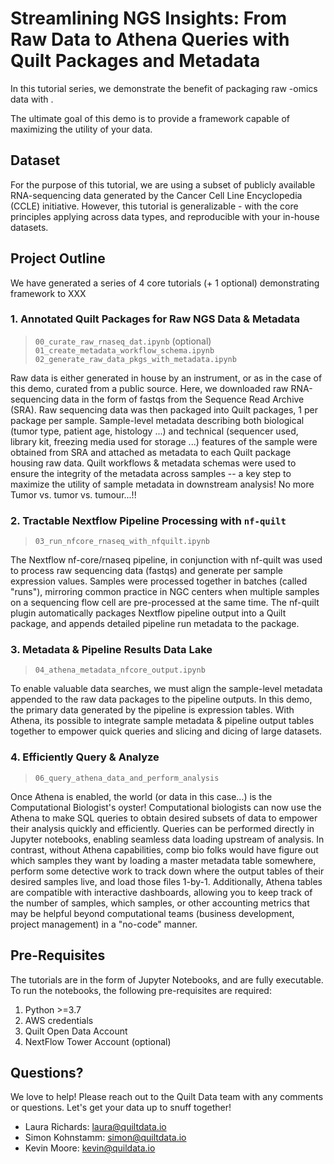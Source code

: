 # Streamlining NGS Insights: From Raw Data to Athena Queries with Quilt Packages and Metadata

In this tutorial series, we demonstrate the benefit of packaging raw -omics data with .

The ultimate goal of this demo is to provide a framework capable of maximizing the utility of your data.

## Dataset

For the purpose of this tutorial, we are using a subset of publicly available RNA-sequencing data generated by the Cancer Cell Line Encyclopedia (CCLE) initiative. However, this tutorial is generalizable - with the core principles applying across data types, and reproducible with your in-house datasets.

## Project Outline

We have generated a series of 4 core tutorials (+ 1 optional) demonstrating framework to XXX

### 1. Annotated Quilt Packages for Raw NGS Data &  Metadata

> `00_curate_raw_rnaseq_dat.ipynb` (optional)
> `01_create_metadata_workflow_schema.ipynb`
> `02_generate_raw_data_pkgs_with_metadata.ipynb`

Raw data is either generated in house by an instrument, or as in the case of this demo, curated from a public source. Here, we downloaded raw RNA-sequencing data in the form of fastqs from the Sequence Read Archive (SRA). Raw sequencing data was then packaged into Quilt packages, 1 per package per sample. Sample-level metadata describing both biological (tumor type, patient age, histology ...) and technical (sequencer used, library kit, freezing media used for storage ...) features of the sample were obtained from SRA and attached as metadata to each Quilt package housing raw data. Quilt workflows & metadata schemas were used to ensure the integrity of the metadata across samples -- a key step to maximize the utility of sample metadata in downstream analysis! No more Tumor vs. tumor vs. tumour...!!

### 2. Tractable Nextflow Pipeline Processing with `nf-quilt`

> `03_run_nfcore_rnaseq_with_nfquilt.ipynb`

The Nextflow nf-core/rnaseq pipeline, in conjunction with nf-quilt was used to process raw sequencing data (fastqs) and generate per sample expression values. Samples were processed together in batches (called "runs"), mirroring common practice in NGC centers when multiple samples on a sequencing flow cell are pre-processed at the same time. The nf-quilt plugin automatically packages Nextflow pipeline output into a Quilt package, and appends detailed pipeline run metadata to the package.


### 3. Metadata & Pipeline Results Data Lake

> `04_athena_metadata_nfcore_output.ipynb`

To enable valuable data searches, we must align the sample-level metadata appended to the raw data packages to the pipeline outputs. In this demo, the primary data generated by the pipeline is expression tables. With Athena, its possible to integrate sample metadata & pipeline output tables together to empower quick queries and slicing and dicing of large datasets.

### 4. Efficiently Query & Analyze 

> `06_query_athena_data_and_perform_analysis`

Once Athena is enabled, the world (or data in this case...) is the Computational Biologist's oyster! Computational biologists can now use the Athena to make SQL queries to obtain desired subsets of data to empower their analysis quickly and efficiently. Queries can be performed directly in Jupyter notebooks, enabling seamless data loading upstream of analysis. In contrast, without Athena capabilities, comp bio folks would have figure out which samples they want by loading a master metadata table somewhere, perform some detective work to track down where the output tables of their desired samples live, and load those files 1-by-1. Additionally, Athena tables are compatible with interactive dashboards, allowing you to keep track of the number of samples, which samples, or other accounting metrics that may be helpful beyond computational teams (business development, project management) in a "no-code" manner.

## Pre-Requisites

The tutorials are in the form of Jupyter Notebooks, and are fully executable. To run the notebooks, the following pre-requisites are required:

1. Python >=3.7
2. AWS credentials
3. Quilt Open Data Account
4. NextFlow Tower Account (optional)

## Questions?

We love to help! Please reach out to the Quilt Data team with any comments or questions. Let's get your data up to snuff together!

- Laura Richards: laura@quiltdata.io
- Simon Kohnstamm: simon@quiltdata.io
- Kevin Moore: kevin@quildata.io